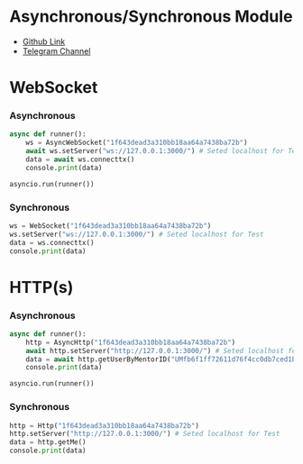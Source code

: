 # Asynchronous/Synchronous Module
+ [Github Link](https://github.com/Rubier-Project/PCA)
+ [Telegram Channel](https://t.me/PikaApplication)

# WebSocket

### Asynchronous
```python
async def runner():
    ws = AsyncWebSocket("1f643dead3a310bb18aa64a7438ba72b")
    await ws.setServer("ws://127.0.0.1:3000/") # Seted localhost for Test
    data = await ws.connecttx()
    console.print(data)

asyncio.run(runner())
```

### Synchronous
```python
ws = WebSocket("1f643dead3a310bb18aa64a7438ba72b")
ws.setServer("ws://127.0.0.1:3000/") # Seted localhost for Test
data = ws.connecttx()
console.print(data)
```

# HTTP(s)

### Asynchronous
```python
async def runner():
    http = AsyncHttp("1f643dead3a310bb18aa64a7438ba72b")
    await http.setServer("http://127.0.0.1:3000/") # Seted localhost for Test
    data = await http.getUserByMentorID("UMfb6f1ff72611d76f4cc0db7ced1b7f")
    console.print(data)

asyncio.run(runner())
```

### Synchronous
```python
http = Http("1f643dead3a310bb18aa64a7438ba72b")
http.setServer("http://127.0.0.1:3000/") # Seted localhost for Test
data = http.getMe()
console.print(data)
```
